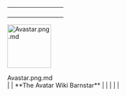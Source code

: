|                                                              |     |                              |
|--------------------------------------------------------------|-----|------------------------------|
| <figure>                                                     
 <img src="Avastar.png.md" title="Avastar.png.md" width="100"  
 alt="Avastar.png.md" />                                       
 <figcaption aria-hidden="true">Avastar.png.md</figcaption>    
 </figure>                                                     |     | **The Avatar Wiki Barnstar** |
|                                                              |     |                              |
